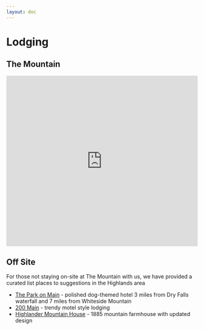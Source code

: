 ```yaml
---
layout: doc
---
```

# Lodging

## The Mountain

<iframe src="https://www.google.com/maps/embed?pb=!1m14!1m8!1m3!1d13068.059047953697!2d-83.2560348!3d35.0313606!3m2!1i1024!2i768!4f13.1!3m3!1m2!1s0x88592004bd0a8439%3A0x1380262794b1862f!2sThe%20Mountain%20Retreat%20%26%20Learning%20Center!5e0!3m2!1sen!2sus!4v1724508497719!5m2!1sen!2sus" width="100%" height="450" style="border:0;" allowfullscreen="" loading="lazy" referrerpolicy="no-referrer-when-downgrade"></iframe>

## Off Site
For those not staying on-site at The Mountain with us, we have provided
a curated list places to suggestions in the Highlands area

- [The Park on Main](https://res.windsurfercrs.com/ibe/index.aspx?goto=2&viewtype=2&propertyID=15126) - polished dog-themed hotel 3 miles from Dry Falls waterfall and 7 miles from Whiteside Mountain
- [200 Main](https://always.bookhotel.direct/hotel/200-main-st-103106/) - trendy motel style lodging
- [Highlander Mountain House](https://hotels.cloudbeds.com/en/reservation/dzhwHO) - 1885 mountain farmhouse with updated design
